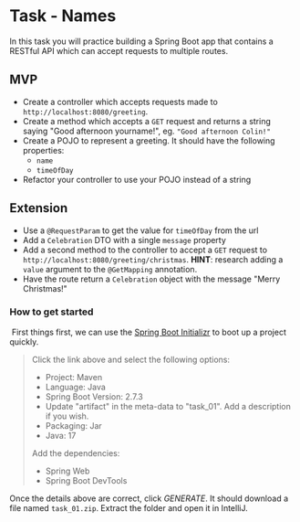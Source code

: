 # Task - Names
In this task you will practice building a Spring Boot app that contains a RESTful API which can accept requests to multiple routes.

## MVP

- Create a controller which accepts requests made to `http://localhost:8080/greeting`. 
- Create a method which accepts a `GET` request and returns a string saying "Good afternoon yourname!", eg. `"Good afternoon Colin!"`
- Create a POJO to represent a greeting. It should have the following properties:
  - `name`
  - `timeOfDay`
- Refactor your controller to use your POJO instead of a string
  
## Extension
  
- Use a `@RequestParam` to get the value for `timeOfDay` from the url
- Add a `Celebration` DTO with a single `message` property
- Add a second method to the controller to accept a `GET` request to `http://localhost:8080/greeting/christmas`. **HINT**: research adding a `value` argument to the `@GetMapping` annotation.
- Have the route return a `Celebration` object with the message "Merry Christmas!"


### How to get started
​
First things first, we can use the [Spring Boot Initializr](https://start.spring.io/) to boot up a project quickly.
​
> Click the link above and select the following options:
> 
> - Project: Maven
> - Language: Java
> - Spring Boot Version: 2.7.3
> - Update "artifact" in the meta-data to "task_01". Add a description if you wish.
> - Packaging: Jar
> - Java: 17
> 
> Add the dependencies:
> 
> - Spring Web
> - Spring Boot DevTools
>

Once the details above are correct, click *GENERATE*. It should download a file named `task_01.zip`. Extract the folder and open it in IntelliJ.

